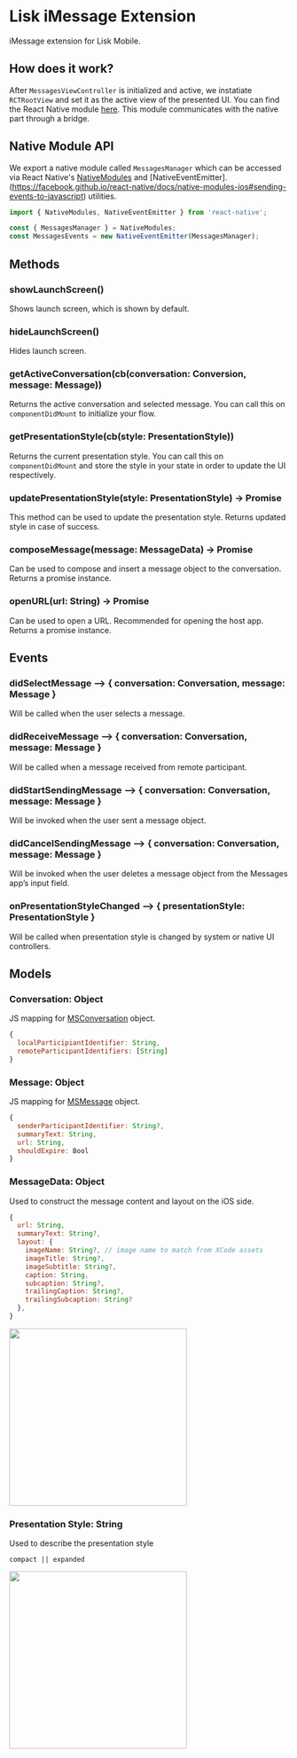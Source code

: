 # Lisk iMessage Extension

iMessage extension for Lisk Mobile.

## How does it work?
After `MessagesViewController` is initialized and active, we instatiate `RCTRootView` and set it as the active view of the presented UI. You can find the React Native module [here]('../../index.messages.js'). This module communicates with the native part through a bridge.

## Native Module API
We export a native module called `MessagesManager` which can be accessed via React Native's [NativeModules](https://facebook.github.io/react-native/docs/native-modules-ios) and [NativeEventEmitter].(https://facebook.github.io/react-native/docs/native-modules-ios#sending-events-to-javascript) utilities.

```jsx
import { NativeModules, NativeEventEmitter } from 'react-native';

const { MessagesManager } = NativeModules;
const MessagesEvents = new NativeEventEmitter(MessagesManager);
```

## Methods
### showLaunchScreen()
Shows launch screen, which is shown by default.

### hideLaunchScreen()
Hides launch screen.

### getActiveConversation(cb(conversation: Conversion, message: Message))
Returns the active conversation and selected message. You can call this on `componentDidMount` to initialize your flow.

### getPresentationStyle(cb(style: PresentationStyle))
Returns the current presentation style. You can call this on `componentDidMount` and store the style in your state in order to update the UI respectively.

### updatePresentationStyle(style: PresentationStyle) -> Promise
This method can be used to update the presentation style. Returns updated style in case of success.

### composeMessage(message: MessageData) -> Promise
Can be used to compose and insert a message object to the conversation. Returns a promise instance.

### openURL(url: String) -> Promise
Can be used to open a URL. Recommended for opening the host app. Returns a promise instance.

## Events
### didSelectMessage --> { conversation: Conversation, message: Message }
Will be called when the user selects a message.

### didReceiveMessage --> { conversation: Conversation, message: Message }
Will be called when a message received from remote participant.

### didStartSendingMessage --> { conversation: Conversation, message: Message }
Will be invoked when the user sent a message object.

### didCancelSendingMessage --> { conversation: Conversation, message: Message }
Will be invoked when the user deletes a message object from the Messages app’s input field.

### onPresentationStyleChanged --> { presentationStyle: PresentationStyle }
Will be called when presentation style is changed by system or native UI controllers.

## Models
### Conversation: Object
JS mapping for [MSConversation](https://developer.apple.com/documentation/messages/msconversation) object.

```js
{
  localParticipiantIdentifier: String,
  remoteParticipantIdentifiers: [String]
}
```

### Message: Object
JS mapping for [MSMessage](https://developer.apple.com/documentation/messages/msmessage) object.

```js
{
  senderParticipantIdentifier: String?,
  summaryText: String,
  url: String,
  shouldExpire: Bool
}
```

### MessageData: Object
Used to construct the message content and layout on the iOS side.

```js
{
  url: String,
  summaryText: String?,
  layout: {
    imageName: String?, // image name to match from XCode assets
    imageTitle: String?,
    imageSubtitle: String?,
    caption: String,
    subcaption: String?,
    trailingCaption: String?,
    trailingSubcaption: String?
  },
}
```

<img src="https://docs-assets.developer.apple.com/published/af521ba258/MSMessageTemplateLayout_2x_93d9e9b7-b99c-4def-a8e1-2df50a710a52.png" width="320" />

### Presentation Style: String
Used to describe the presentation style

```
compact || expanded
```

<img src="https://cdn-images-1.medium.com/max/1600/1*XFJVw_uy8iTH3voNToP26w.png" width="320" />

